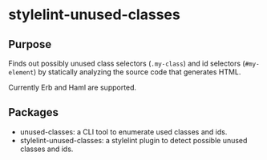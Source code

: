 # stylelint-unused-classes

## Purpose

Finds out possibly unused class selectors (`.my-class`) and id selectors (`#my-element`) by statically analyzing the source code that generates HTML.

Currently Erb and Haml are supported.

## Packages

- unused-classes: a CLI tool to enumerate used classes and ids.
- stylelint-unused-classes: a stylelint plugin to detect possible unused classes and ids.
